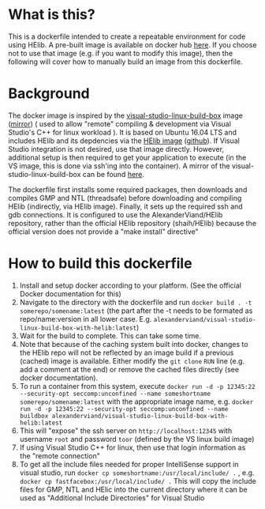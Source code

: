 What is this?
===
This is a dockerfile intended to create a repeatable environment for code using HElib.
A pre-built image is available on docker hub [here](https://hub.docker.com/r/alexanderviand/visual-studio-linux-build-box-with-helib/). 
If you choose not to use that image (e.g. if you want to modify this image), then the following will cover how to manually build an image from this dockerfile.


Background
===
The docker image is inspired by the [visual-studio-linux-build-box](https://hub.docker.com/r/ducatel/visual-studio-linux-build-box/) image ([mirror](https://github.com/AlexanderViand/Visual-Studio-Linux-Build-Box)) ( used to allow "remote" compiling & development via Visual Studio's C++ for linux workload ).
It is based on Ubuntu 16.04 LTS and includes HElib and its depdencies via the [HElib image](https://hub.docker.com/r/alexanderviand/helib/) ([github](https://github.com/AlexanderViand/HElib)). If Visual Studio integration is not desired, use that image directly. However, additional setup is then required to get your application to execute (in the VS image, this is done via ssh'ing into the container).
A mirror of the visual-studio-linux-build-box can be found [here](https://github.com/AlexanderViand/Visual-Studio-Linux-Build-Box).

The dockerfile first installs some required packages, then downloads and compiles GMP and NTL (threadsafe) before downloading and compiling HElib (indirectly, via HElib image). Finally, it sets up the required ssh and gdb connections. 
It is configured to use the AlexanderViand/HElib repository, rather than the official HElib repository (shaih/HElib) because the official version does not provide a "make install" directive"

How to build this dockerfile
===

1. Install and setup docker according to your platform. (See the official Docker documentation for this)
1. Navigate to the directory with the dockerfile and run `docker build . -t somerepo/somename:latest` (the part after the -t needs to be formated as repo/name:version in all lower case. E.g. `alexanderviand/visual-studio-linux-build-box-with-helib:latest`)
1. Wait for the build to complete. This can take some time.
1. Note that because of the caching system built into docker, changes to the HElib repo will not be reflected by an image build if a previous (cached) image is available. Either modify the `git clone` `RUN` line (e.g. add a comment at the end) or remove the cached files directly (see docker documentation).
1. To run a container from this system, execute `docker run -d -p 12345:22 --security-opt seccomp:unconfined --name someshortname somerepo/somename:latest` with the appropriate image name, e.g. `docker run -d -p 12345:22 --security-opt seccomp:unconfined --name buildbox alexanderviand/visual-studio-linux-build-box-with-helib:latest`
1. This will "expose" the ssh server on `http://localhost:12345` with username `root` and password `toor` (defined by the VS linux build image)
1. If using Visual Studio C++ for linux, then use that login information as the "remote connection"
1. To get all the include files needed for proper IntelliSense support in visual studio, run `docker cp someshortname:/usr/local/include/ .` , e.g. `docker cp fastfacebox:/usr/local/include/ .` This will copy the include files for GMP, NTL and HElic into the current directory where it can be used as "Additional Include Directories" for Visual Studio
